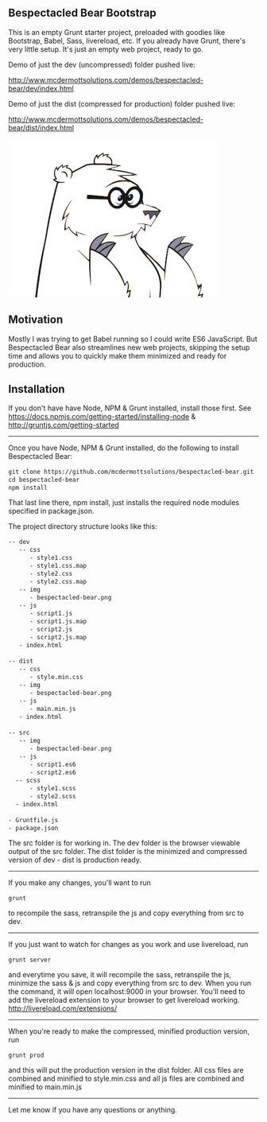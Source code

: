 ## Bespectacled Bear Bootstrap

This is an empty Grunt starter project, preloaded with goodies like Bootstrap, Babel, Sass, livereload, etc.  If you already have Grunt, there's very little setup.  It's just an empty web project, ready to go.

Demo of just the dev (uncompressed) folder pushed live: 

http://www.mcdermottsolutions.com/demos/bespectacled-bear/dev/index.html


Demo of just the dist (compressed for production) folder pushed live:

http://www.mcdermottsolutions.com/demos/bespectacled-bear/dist/index.html

![alt text](https://raw.githubusercontent.com/mcdermottsolutions/bespectacled-bear/master/dist/img/bespectacled-bear.png "Bespectacled Bear Logo")



## Motivation

Mostly I was trying to get Babel running so I could write ES6 JavaScript.  But Bespectacled Bear also streamlines new web projects, skipping the setup time and allows you to quickly make them minimized and ready for production.

## Installation

If you don't have have Node, NPM & Grunt installed, install those first.
See https://docs.npmjs.com/getting-started/installing-node & http://gruntjs.com/getting-started

---

Once you have Node, NPM & Grunt installed, do the following to install Bespectacled Bear:

```shell
git clone https://github.com/mcdermottsolutions/bespectacled-bear.git
cd bespectacled-bear
npm install
```
That last line there, npm install, just installs the required node modules specified in package.json.

The project directory structure looks like this:

```
-- dev
   -- css
      - style1.css
      - style1.css.map
      - style2.css
      - style2.css.map
   -- img
      - bespectacled-bear.png
   -- js
      - script1.js
      - script1.js.map
      - script2.js
      - script2.js.map
   - index.html
   
-- dist
   -- css
      - style.min.css
   -- img
      - bespectacled-bear.png
   -- js
      - main.min.js
   - index.html
   
-- src
   -- img
      - bespectacled-bear.png
   -- js
      - script1.es6
      - script2.es6
  -- scss
      - style1.scss
      - style2.scss
  - index.html
  
- Gruntfile.js
- package.json
```

The src folder is for working in.  The dev folder is the browser viewable output of the src folder.  The dist folder is the minimized and compressed version of dev - dist is production ready.

---

If you make any changes, you'll want to run
```shell
grunt
````
to recompile the sass, retranspile the js and copy everything from src to dev.

---

If you just want to watch for changes as you work and use livereload, run
```shell
grunt server
````
and everytime you save, it will recompile the sass, retranspile the js, minimize the sass & js and copy everything from src to dev. When you run the command, it will open localhost:9000 in your browser.  You'll need to add the livereload extension to your browser to get livereload working.  http://livereload.com/extensions/

---

When you're ready to make the compressed, minified production version, run
```shell
grunt prod
````
and this will put the production version in the dist folder.  All css files are combined and minified to style.min.css and all js files are combined and minified to main.min.js

---

Let me know if you have any questions or anything.
